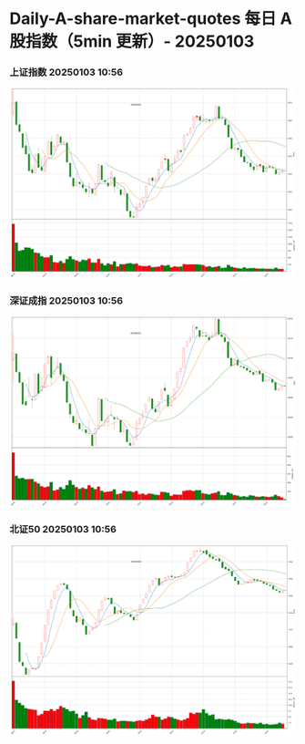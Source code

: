 
# Daily-A-share-market-quotes 每日 A 股指数（5min 更新）- 20250103

### 上证指数 20250103 10:56
![](./fig/2025/1/20250103-sh000001.png)

### 深证成指 20250103 10:56
![](./fig/2025/1/20250103-sz399001.png)

### 北证50 20250103 10:56
![](./fig/2025/1/20250103-bj899050.png)
